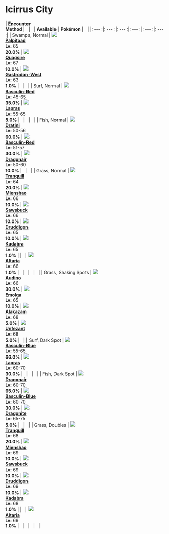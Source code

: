 # Icirrus City

| __Encounter<br>Method__ | &nbsp; | &nbsp; | __Available__ | __Pokémon__ | &nbsp; |
|: --- :|: --- :|: --- :|: --- :|: --- :|: --- :|
| Swamps, Normal | ![][536] <br> __[Palpitoad]__ <br> __Lv:__ 65 <br> __20.0%__ | ![][195] <br> __[Quagsire]__ <br> __Lv:__ 67 <br> __10.0%__ | ![][423-west] <br> __[Gastrodon-West]__ <br> __Lv:__ 63 <br> __1.0%__ | &nbsp; | &nbsp; |
| Surf, Normal | ![][550-red] <br> __[Basculin-Red]__ <br> __Lv:__ 45-65 <br> __35.0%__ | ![][131] <br> __[Lapras]__ <br> __Lv:__ 55-65 <br> __5.0%__ | &nbsp; | &nbsp; | &nbsp; |
| Fish, Normal | ![][147] <br> __[Dratini]__ <br> __Lv:__ 50-56 <br> __60.0%__ | ![][550-red] <br> __[Basculin-Red]__ <br> __Lv:__ 51-57 <br> __30.0%__ | ![][148] <br> __[Dragonair]__ <br> __Lv:__ 50-60 <br> __10.0%__ | &nbsp; | &nbsp; |
| Grass, Normal | ![][520] <br> __[Tranquill]__ <br> __Lv:__ 64 <br> __20.0%__ | ![][620] <br> __[Mienshao]__ <br> __Lv:__ 66 <br> __10.0%__ | ![][586] <br> __[Sawsbuck]__ <br> __Lv:__ 66 <br> __10.0%__ | ![][621] <br> __[Druddigon]__ <br> __Lv:__ 65 <br> __10.0%__ | ![][64] <br> __[Kadabra]__ <br> __Lv:__ 65 <br> __1.0%__ |
| &nbsp; | ![][334] <br> __[Altaria]__ <br> __Lv:__ 66 <br> __1.0%__ | &nbsp; | &nbsp; | &nbsp; | &nbsp; |
| Grass, Shaking Spots | ![][531] <br> __[Audino]__ <br> __Lv:__ 66 <br> __30.0%__ | ![][587] <br> __[Emolga]__ <br> __Lv:__ 65 <br> __10.0%__ | ![][65] <br> __[Alakazam]__ <br> __Lv:__ 68 <br> __5.0%__ | ![][521] <br> __[Unfezant]__ <br> __Lv:__ 68 <br> __5.0%__ | &nbsp; |
| Surf, Dark Spot | ![][550-blue] <br> __[Basculin-Blue]__ <br> __Lv:__ 55-65 <br> __66.0%__ | ![][131] <br> __[Lapras]__ <br> __Lv:__ 60-70 <br> __30.0%__ | &nbsp; | &nbsp; | &nbsp; |
| Fish, Dark Spot | ![][148] <br> __[Dragonair]__ <br> __Lv:__ 60-70 <br> __65.0%__ | ![][550-blue] <br> __[Basculin-Blue]__ <br> __Lv:__ 60-70 <br> __30.0%__ | ![][149] <br> __[Dragonite]__ <br> __Lv:__ 65-75 <br> __5.0%__ | &nbsp; | &nbsp; |
| Grass, Doubles | ![][520] <br> __[Tranquill]__ <br> __Lv:__ 68 <br> __20.0%__ | ![][620] <br> __[Mienshao]__ <br> __Lv:__ 69 <br> __10.0%__ | ![][586] <br> __[Sawsbuck]__ <br> __Lv:__ 69 <br> __10.0%__ | ![][621] <br> __[Druddigon]__ <br> __Lv:__ 69 <br> __10.0%__ | ![][64] <br> __[Kadabra]__ <br> __Lv:__ 68 <br> __1.0%__ |
| &nbsp; | ![][334] <br> __[Altaria]__ <br> __Lv:__ 69 <br> __1.0%__ | &nbsp; | &nbsp; | &nbsp; | &nbsp; |


[536]: ../img/animated/536.gif
[Palpitoad]: ../pokemons/536/
[195]: ../img/animated/195.gif
[Quagsire]: ../pokemons/195/
[423-west]: ../img/animated/423-west.gif
[Gastrodon-West]: ../pokemons/423/
[550-red]: ../img/animated/550-red.gif
[Basculin-Red]: ../pokemons/550/
[131]: ../img/animated/131.gif
[Lapras]: ../pokemons/131/
[147]: ../img/animated/147.gif
[Dratini]: ../pokemons/147/
[148]: ../img/animated/148.gif
[Dragonair]: ../pokemons/148/
[520]: ../img/animated/520.gif
[Tranquill]: ../pokemons/520/
[620]: ../img/animated/620.gif
[Mienshao]: ../pokemons/620/
[586]: ../img/animated/586.gif
[Sawsbuck]: ../pokemons/586/
[621]: ../img/animated/621.gif
[Druddigon]: ../pokemons/621/
[64]: ../img/animated/64.gif
[Kadabra]: ../pokemons/064/
[334]: ../img/animated/334.gif
[Altaria]: ../pokemons/334/
[531]: ../img/animated/531.gif
[Audino]: ../pokemons/531/
[587]: ../img/animated/587.gif
[Emolga]: ../pokemons/587/
[65]: ../img/animated/65.gif
[Alakazam]: ../pokemons/065/
[521]: ../img/animated/521.gif
[Unfezant]: ../pokemons/521/
[550-blue]: ../img/animated/550-blue.gif
[Basculin-Blue]: ../pokemons/550/
[149]: ../img/animated/149.gif
[Dragonite]: ../pokemons/149/
